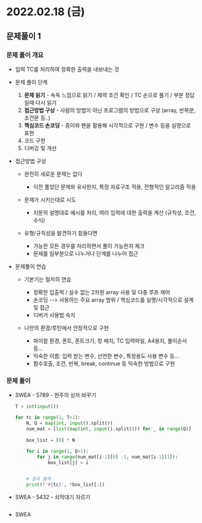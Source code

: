 # 2022.02.18 (금)

## 문제풀이 1




### 문제 풀이 개요

- 입력 TC를 처리하여 정확한 출력을 내보내는 것
- 문제 풀이 단계
  1. **문제 읽기** - 속독 느낌으로 읽기 / 제약 조건 확인 / TC 손으로 풀기 / 부분 정답일때 다시 읽기
  2. **접근방법 구상** - 사람의 방법이 아닌 프로그램의 방법으로 구상 (array, 반복문, 조건문 등..)
  3. **핵심코드 손코딩** - 종이와 펜을 활용해 시각적으로 구현 / 변수 등을 실명으로 표현
  4. 코드 구현
  5. 디버깅 및 개선
- 접근방법 구상
  - 완전히 새로운 문제는 없다
    - 이전 풀었던 문제와 유사한지, 특정 자료구조 적용, 전형적인 알고리즘 적용

  - 문제가 시키는대로 시도
    - 지문의 설명대로 예시를 처리, 여러 입력에 대한 출력을 계산 (규칙성, 조건, 수식)

  - 유형/규칙성을 발견하기 힘들다면
    - 가능한 모든 경우를 처리하면서 풀이 가능한지 체크
    - 문제를 일부분으로 나누거나 단계를 나누어 접근

- 문제풀이 연습
  - 기본기는 철저히 연습
    - 정확한 입출력 / 실수 없는 2차원 array 사용 및 다중 루프 제어
    - 손코딩 --> 사용하는 주요 array 범위 / 핵심코드를 실명/시각적으로 설계 및 접근
    - 디버거 사용법 숙지

  - 나만의 환경/루틴에서 안정적으로 구현
    - 파이참 환경, 폰트, 폰트크기, 창 배치, TC 입력파일, A4용지, 풀이순서 등...
    - 익숙한 이름: 입력 받는 변수, 선언한 변수, 특정용도 사용 변수 등...
    - 함수호출, 조건, 반복, break, continue 등 익숙한 방법으로 구현





### 문제 풀이

- SWEA - 5789 - 현주의 상자 바꾸기

  ```python
  T = int(input())
  
  for tc in range(1, T+1):
      N, Q = map(int, input().split())
      num_mat = [list(map(int, input().split())) for _ in range(Q)]
      
      box_list = [0] * N
      
      for i in range(1, Q+1):
          for j in range(num_mat[i-1][0] -1, num_mat[i-1][1]):
              box_list[j] = i
  
  
      # 결과 출력
      print(f'#{tc}', *box_list[:])
  ```



- SWEA - 5432 - 쇠막대기 자르기

  ```python
  
  ```



- SWEA
